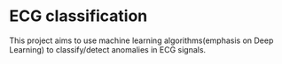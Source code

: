 # ECG classification
This project aims to use machine learning algorithms(emphasis on Deep Learning) to classify/detect anomalies in ECG signals.